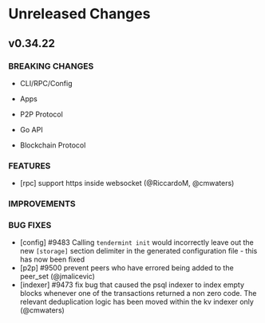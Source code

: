 # Unreleased Changes

## v0.34.22

### BREAKING CHANGES

- CLI/RPC/Config

- Apps

- P2P Protocol

- Go API

- Blockchain Protocol

### FEATURES

- [rpc] support https inside websocket (@RiccardoM, @cmwaters)

### IMPROVEMENTS

### BUG FIXES

- [config] \#9483 Calling `tendermint init` would incorrectly leave out the new
  `[storage]` section delimiter in the generated configuration file - this has
  now been fixed
- [p2p] \#9500 prevent peers who have errored being added to the peer_set (@jmalicevic)
- [indexer] \#9473 fix bug that caused the psql indexer to index empty blocks whenever one of the transactions returned a non zero code. The relevant deduplication logic has been moved within the kv indexer only (@cmwaters)
